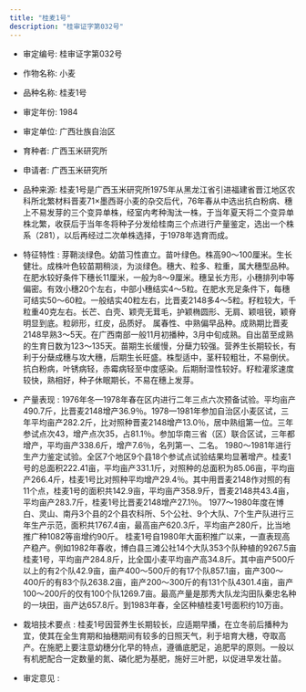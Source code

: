 ```yaml
---
title: "桂麦1号"
description: "桂审证字第032号"
---
```

* 审定编号:  桂审证字第032号

*  作物名称:  小麦

*  品种名称:  桂麦1号

*  审定年份:  1984

*  审定单位:  广西壮族自治区

* 育种者:  广西玉米研究所

*  申请者:  广西玉米研究所

*  品种来源:  桂麦1号是广西玉米研究所1975年从黑龙江省引进福建省晋江地区农科所北繁材料晋麦71×墨西哥小麦的杂交后代，76年春从中选出抗白粉病、穗上不易发芽的三个变异单株，经室内考种淘汰一株，于当年夏天将二个变异单株北繁，收获后于当年冬将种子分发给桂南三个点进行产量鉴定，选出一个株系（281），以后再经过二次单株选择，于1978年选育而成。

*  特征特性 : 
芽鞘淡绿色。幼苗习性直立。苗叶绿色。株高90～100厘米。生长健壮。成株叶色较苗期稍淡，为淡绿色。穗大、粒多、粒重，属大穗型品种。在肥水较好条件下穗长11厘米，一般为8～9厘米。穗呈长方形，小穗排列中等偏密。有效小穗20个左右，中部小穗结实4～5粒。在肥水充足条件下，每穗可结实50～60粒。一般结实40粒左右，比晋麦2148多4～5粒。籽粒较大，千粒重40克左右。长芒、白壳、颖壳无茸毛，护颖椭圆形、无肩、颖咀锐，颖脊明显到底。粒卵形，红皮，品质好。 属春性、中熟偏早品种。成熟期比晋麦2148早熟3～5天。在广西南部一般11月初播种，3月中旬成熟。自出苗至成熟的生育日数为123～135天。苗期生长缓慢，分蘖力较强。营养生长期较长，有利于分蘖成穗与攻大穗，后期生长旺盛。株型适中，茎秆较粗壮，不易倒伏。抗白粉病，叶锈病轻，赤霉病轻至中度感染。后期耐湿性较好。籽粒灌浆速度较快，熟相好，种子休眠期长，不易在穗上发芽。
 
*  产量表现 : 
1976年冬—1978年春在区内进行二年三点六次预备试验。平均亩产490.7斤，比晋麦2148增产36.9％。1978—1981年参加自治区小麦区试，三年平均亩产282.2斤，比对照种晋麦2148增产13.0％，居中熟组第一位。三年参试点次43，增产点次35，占81.1％。参加华南三省（区）联合区试，三年都增产，平均亩产338.6斤，增产7.6％，名列第一、二名。 1980～1981年进行生产力鉴定试验。全区7个地区9个县18个参试点试验结果均显著增产。桂麦1号的总面积222.41亩，平均亩产331.1斤，对照种的总面积为85.06亩，平均亩产266.4斤，桂麦1号比对照种平均增产29.4％。其中用晋麦2148作对照的有11个点，桂麦1号的面积共142.9亩，平均亩产358.9斤，晋麦2148共43.4亩，平均亩产283.7斤，桂麦1号比晋麦2148增产27.1％。 1977～1980年度在博白、灵山、南丹3个县的2个县农科所、5个公社、9个大队、7个生产队进行三年生产示范，面积共1767.4亩，最高亩产620.3斤，平均亩产280斤，比当地推广种1082等亩增约90斤。 桂麦1号自1980年大面积推广以来，一直表现高产稳产。例如1982年春收，博白县三滩公社14个大队353个队种植的9267.5亩桂麦1号，平均亩产284.8斤，比全国小麦平均亩产高34.8斤。其中亩产500斤以上的有2个队42.9亩，亩产400～500斤的有17个队857.1亩，亩产300～400斤的有83个队2638.2亩，亩产200～300斤的有131个队4301.4亩，亩产100～200斤的仅有100个队1269.7亩。最高产量是那秀大队龙沟田队秦忠名种的一块田，亩产达657.8斤。到1983年春，全区种植桂麦1号面积约10万亩。

*  栽培技术要点 : 
桂麦1号因营养生长期较长，应适期早播，在立冬前后播种为宜，使其在全生育期和抽穗期间有较多的日照天气，利于培育大穗，夺取高产。在施肥上要注意幼穗分化早的特点，遵循底肥足，追肥早的原则。一般以有机肥配合一定数量的氮、磷化肥为基肥，施好三叶肥，以促进早发壮苗。

*  审定意见 : 

